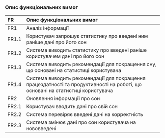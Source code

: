 ### Опис функціональних вимог
|FR|Опис функціональних вимог				
|:-     |:-				
|FR1|Аналіз інформації				
|FR1.1|Користувач запрошує статистику про введені ним раніше дані про його сон				
|FR1.2|Система виводить статистику про введені раніше користувачем дані про його сон				
|FR1.3|Система виводить рекомендації для покращення сну, що основані на статистиці користувача				
|FR1.4|Система виводить рекомендації для покращення працездатності та продуктивності на роботі, що основані на статистиці користувача				
|FR2|Оновлення інформації про сон				
|FR2.1|Користувач вводить дані про свій сон				
|FR2.2|Система перевіряє введені дані на корректність		
|FR2.3|Система змінює дані про сон користувача на нововведені					
